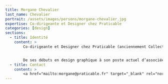 ```yaml
---
title: Morgane Chevalier
last_name: Chevalier
portrait: /assets/images/persons/morgane-chevalier.jpg
expertise: Co-dirigeante et Designer chez Praticable
categories: [design]
sections:
  - title: Identité
    content: >
        Co-dirigeante et Designer chez Praticable (anciennement Collectif Bam)


        De ses débuts en design graphique à son poste actuel d’associée et de designer stratégique, le parcours de Morgane traduit sa capacité à intervenir à tous les niveaux, de la réflexion stratégique à la réalisation d’un projet. Véritable designer-entrepreneur, l’étendue de son périmètre d’intervention lui permet de travailler toutes les dimensions d’un projet de manière cohérente. D’un naturel empathique, Morgane fait de l’échange une composante décisive de tout projet réussi. C’est naturellement qu’elle prend en charge au sein de notre studio les relations externes et internes : management et relation client.
  - title: Contact
    content: >
        <a href="mailto:morgane@praticable.fr" target="_blank" rel="noreferrer">Mail</a>
---
```

